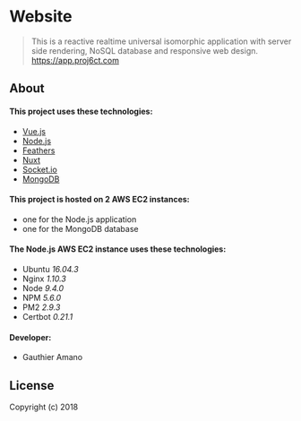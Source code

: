 # Website

> This is a reactive realtime universal isomorphic application with server side rendering, NoSQL database and responsive web design.<br>
https://app.proj6ct.com

## About

#### This project uses these technologies:
- [Vue.js](https://vuejs.org)
- [Node.js](https://nodejs.org)
- [Feathers](http://feathersjs.com)
- [Nuxt](https://nuxtjs.org)
- [Socket.io](https://socket.io)
- [MongoDB](https://www.mongodb.com)

#### This project is hosted on 2 AWS EC2 instances:
- one for the Node.js application
- one for the MongoDB database

#### The Node.js AWS EC2 instance uses these technologies:
- Ubuntu *16.04.3*
- Nginx *1.10.3*
- Node *9.4.0*
- NPM *5.6.0*
- PM2 *2.9.3*
- Certbot *0.21.1*

#### Developer:
- Gauthier Amano

## License

Copyright (c) 2018